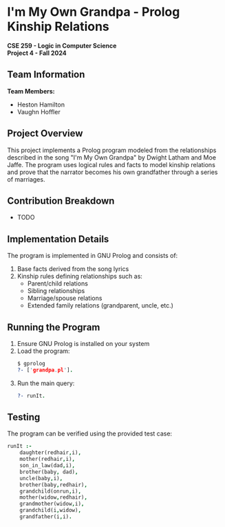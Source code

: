 # I'm My Own Grandpa - Prolog Kinship Relations
**CSE 259 - Logic in Computer Science**  
**Project 4 - Fall 2024**

## Team Information

**Team Members:**
- Heston Hamilton
- Vaughn Hoffler

## Project Overview

This project implements a Prolog program modeled from the relationships described in the song "I'm My Own Grandpa" by Dwight Latham and Moe Jaffe. The program uses logical rules and facts to model kinship relations and prove that the narrator becomes his own grandfather through a series of marriages.

## Contribution Breakdown

- TODO

## Implementation Details

The program is implemented in GNU Prolog and consists of:

1. Base facts derived from the song lyrics
2. Kinship rules defining relationships such as:
   - Parent/child relations
   - Sibling relationships
   - Marriage/spouse relations
   - Extended family relations (grandparent, uncle, etc.)

## Running the Program

1. Ensure GNU Prolog is installed on your system
2. Load the program:
   ```prolog
   $ gprolog
   ?- ['grandpa.pl'].
   ```
3. Run the main query:
   ```prolog
   ?- runIt.
   ```

## Testing

The program can be verified using the provided test case:

```prolog
runIt :- 
    daughter(redhair,i),
    mother(redhair,i),
    son_in_law(dad,i),
    brother(baby, dad),
    uncle(baby,i),
    brother(baby,redhair),
    grandchild(onrun,i),
    mother(widow,redhair),
    grandmother(widow,i),
    grandchild(i,widow),
    grandfather(i,i).
```

